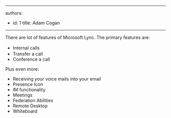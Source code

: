 

---
authors:
  - id: 1
    title: Adam Cogan
---




<span class='intro'> There are&#160;lot of features of Microsoft Lync. The primary features are&#58; </span>

<ul><li><span style="line-height&#58;21px;">Internal calls</span></li><li> 
Transfer a call</li><li>Conference a call</li></ul><p>Plus even more&#58;</p><ul><li>Receiving your voice mails into your email</li><li>Presence Icon</li><li>IM functionality</li><li>Meetings</li><li>Federation Abilities</li><li>Remote Desktop</li><li>Whiteboard</li></ul>


